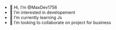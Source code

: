 - 👋 Hi, I’m @MaxDev1756
- 👀 I’m interested in developement
- 🌱 I’m currently learning Js
- 💞️ I’m looking to collaborate on project for business

<!---
MaxDev1756/MaxDev1756 is a ✨ special ✨ repository because its `README.md` (this file) appears on your GitHub profile.
You can click the Preview link to take a look at your changes.
--->
